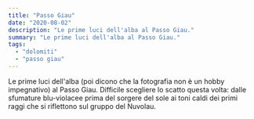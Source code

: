 ```yaml
---
title: "Passo Giau"
date: "2020-08-02"
description: "Le prime luci dell'alba al Passo Giau."
summary: "Le prime luci dell'alba al Passo Giau."
tags: 
  - "dolomiti"
  - "passo giau"
---
```


Le prime luci dell'alba (poi dicono che la fotografia non è un hobby impegnativo) al Passo Giau. Difficile scegliere lo scatto questa volta: dalle sfumature blu-violacee prima del sorgere del sole ai toni caldi dei primi raggi che si riflettono sul gruppo del Nuvolau.